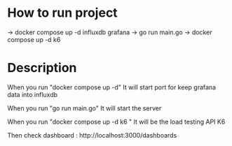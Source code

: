 # How to run project 
-> docker compose up -d influxdb grafana
-> go run main.go
-> docker compose up -d k6 

# Description
When you run "docker compose up -d" 
It will start port for keep grafana data into influxdb

When you run "go run main.go" 
It will start the server

When you run "docker compose up -d k6 " 
It will be the load testing API K6

Then check dashboard : http://localhost:3000/dashboards
